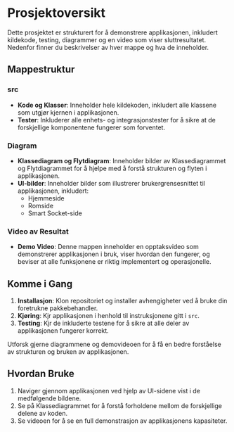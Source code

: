 # Prosjektoversikt

Dette prosjektet er strukturert for å demonstrere applikasjonen, inkludert kildekode, testing, diagrammer og en video som viser sluttresultatet. Nedenfor finner du beskrivelser av hver mappe og hva de inneholder.

## Mappestruktur

### src
- **Kode og Klasser**: Inneholder hele kildekoden, inkludert alle klassene som utgjør kjernen i applikasjonen.
- **Tester**: Inkluderer alle enhets- og integrasjonstester for å sikre at de forskjellige komponentene fungerer som forventet.

### Diagram
- **Klassediagram og Flytdiagram**: Inneholder bilder av Klassediagrammet og Flytdiagrammet for å hjelpe med å forstå strukturen og flyten i applikasjonen.
- **UI-bilder**: Inneholder bilder som illustrerer brukergrensesnittet til applikasjonen, inkludert:
  - Hjemmeside
  - Romside
  - Smart Socket-side

### Video av Resultat
- **Demo Video**: Denne mappen inneholder en opptaksvideo som demonstrerer applikasjonen i bruk, viser hvordan den fungerer, og beviser at alle funksjonene er riktig implementert og operasjonelle.

## Komme i Gang
1. **Installasjon**: Klon repositoriet og installer avhengigheter ved å bruke din foretrukne pakkebehandler.
2. **Kjøring**: Kjr applikasjonen i henhold til instruksjonene gitt i `src`.
3. **Testing**: Kjr de inkluderte testene for å sikre at alle deler av applikasjonen fungerer korrekt.

Utforsk gjerne diagrammene og demovideoen for å få en bedre forståelse av strukturen og bruken av applikasjonen.

## Hvordan Bruke
1. Naviger gjennom applikasjonen ved hjelp av UI-sidene vist i de medfølgende bildene.
2. Se på Klassediagrammet for å forstå forholdene mellom de forskjellige delene av koden.
3. Se videoen for å se en full demonstrasjon av applikasjonens kapasiteter.

